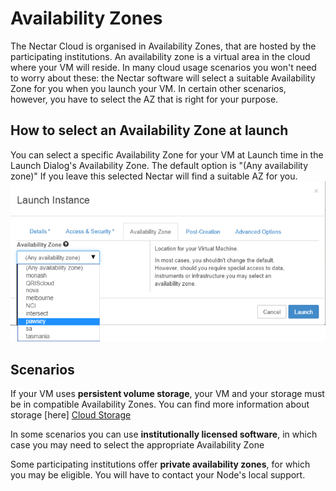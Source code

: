 # Availability Zones

The Nectar Cloud is organised in Availability Zones, that are hosted by the
participating institutions. An availability zone is a virtual area in the
cloud where your VM will reside. In many cloud usage scenarios you won't need
to worry about these: the Nectar software will select a suitable Availability
Zone for you when you launch your VM. In certain other scenarios, however, you
have to select the AZ that is right for your purpose.

## How to select an Availability Zone at launch

You can select a specific Availability Zone for your VM at Launch time in the
Launch Dialog's Availability Zone. The default option is "(Any availability
zone)" If you leave this selected Nectar will find a suitable AZ for you.
![Screenshot of Launch Dialog AZ Tab][Launch Dialog AZ Tab]

## Scenarios

If your VM uses **persistent volume storage**, your VM and your storage must
be in compatible Availability Zones. You can find more information about
storage [here] [Cloud Storage]

In some scenarios you can use **institutionally licensed software**, in which
case you may need to select the appropriate Availability Zone

Some participating institutions offer **private availability zones**, for which
you may be eligible. You will have to contact your Node's local support.

[Launch Dialog AZ Tab]: images/launch_dialog_az_tab.png
[Cloud Storage]: ../Cloud%20Basics/Introduction%20to%20Cloud%20Storage.md
